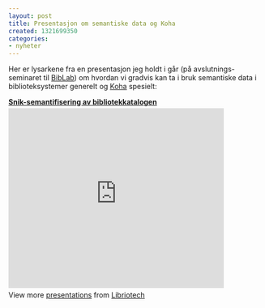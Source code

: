 ```yaml
---
layout: post
title: Presentasjon om semantiske data og Koha
created: 1321699350
categories:
- nyheter
---
```

<p>Her er lysarkene fra en presentasjon jeg holdt i går (på avslutnings-seminaret til <a href="http://www.biblab.no/blog/">BibLab</a>) om hvordan vi gradvis kan ta i bruk semantiske data i biblioteksystemer generelt og <a href="http://koha-community.org/">Koha</a> spesielt:</p>

<div style="width:425px" id="__ss_10213006"> <strong style="display:block;margin:12px 0 4px"><a href="http://www.slideshare.net/MagnusEnger/sniksemantifisering-av-bibliotekkatelogen" title="Snik-semantifisering av bibliotekkatalogen" target="_blank">Snik-semantifisering av bibliotekkatalogen</a></strong> <iframe src="http://www.slideshare.net/slideshow/embed_code/10213006" width="425" height="355" frameborder="0" marginwidth="0" marginheight="0" scrolling="no"></iframe> <div style="padding:5px 0 12px"> View more <a href="http://www.slideshare.net/" target="_blank">presentations</a> from <a href="http://www.slideshare.net/MagnusEnger" target="_blank">Libriotech</a> </div> </div>
